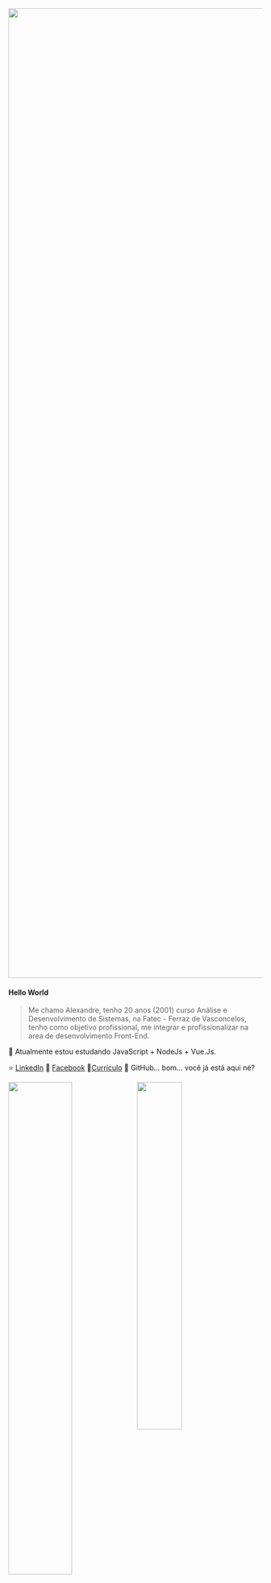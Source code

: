 <img width="1920px" src="https://imgur.com/BqJsyhL.png"/>

#### Hello World
> Me chamo Alexandre, tenho 20 anos (2001) curso Análise e Desenvolvimento de Sistemas, na Fatec - Ferraz de Vasconcelos, tenho como objetivo profissional, me integrar e profissionalizar na area de desenvolvimento Front-End.

🌱 Atualmente estou estudando JavaScript + NodeJs + Vue.Js.

⭐️ [LinkedIn](https://www.linkedin.com/in/alesouza2503/) 🌌 [Facebook](https://www.facebook.com/alexandre.henrique.16144/) 💼[Currículo](https://drive.google.com/file/d/1GixahJ2buhaoUmkKzXQ06mAID4_OVJ-i/view?usp=sharing) 🐙 GitHub... bom... você já está aqui né? 


<img width="50%" align="left" src="https://github-readme-stats.vercel.app/api?username=AlehSouza&count_private=true&show_icons=true&title_color=E52A30&icon_color=000000&line_height=20"/>
<img width="42%" align="left" src="https://github-readme-stats.vercel.app/api/top-langs/?username=AlehSouza&layout=compact&show_icons=true&title_color=000000&icon_color=E52A30" />
